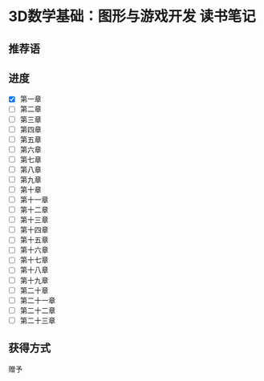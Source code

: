 # 3D数学基础：图形与游戏开发 读书笔记

## 推荐语

## 进度  

- [x] 第一章  
- [ ] 第二章  
- [ ] 第三章  
- [ ] 第四章  
- [ ] 第五章  
- [ ] 第六章  
- [ ] 第七章  
- [ ] 第八章  
- [ ] 第九章  
- [ ] 第十章  
- [ ] 第十一章  
- [ ] 第十二章  
- [ ] 第十三章  
- [ ] 第十四章  
- [ ] 第十五章  
- [ ] 第十六章  
- [ ] 第十七章  
- [ ] 第十八章  
- [ ] 第十九章  
- [ ] 第二十章  
- [ ] 第二十一章  
- [ ] 第二十二章  
- [ ] 第二十三章  

## 获得方式

赠予
